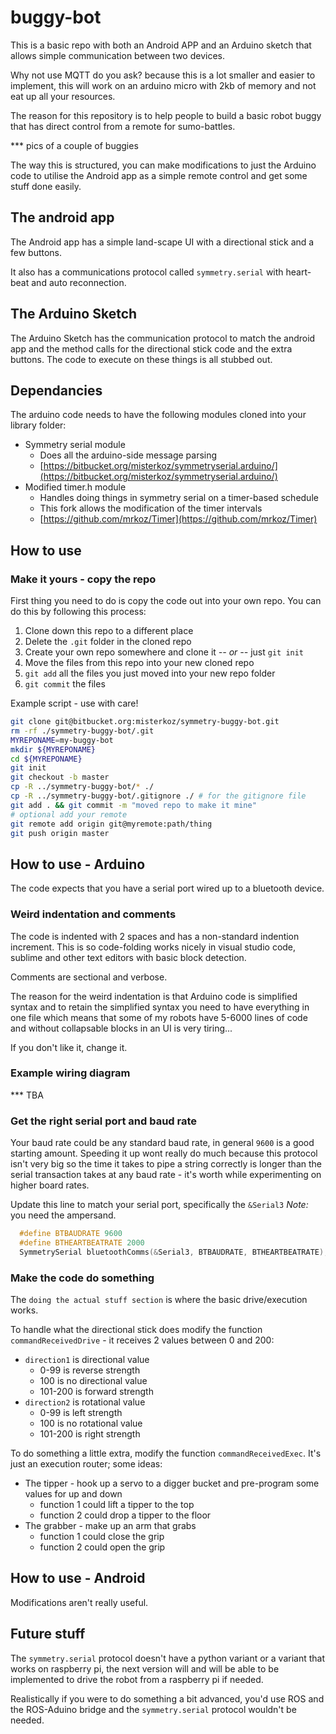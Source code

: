 # buggy-bot

This is a basic repo with both an Android APP and an Arduino sketch that allows simple communication between two devices.

Why not use MQTT do you ask? because this is a lot smaller and easier to implement, this will work on an arduino micro with 2kb of memory and not eat up all your resources.

The reason for this repository is to help people to build a basic robot buggy that has direct control from a remote for sumo-battles.

*** pics of a couple of buggies

The way this is structured, you can make modifications to just the Arduino code to utilise the Android app as a simple remote control and get some stuff done easily.

## The android app

The Android app has a simple land-scape UI with a directional stick and a few buttons.

It also has a communications protocol called `symmetry.serial` with heart-beat and auto reconnection.

## The Arduino Sketch

The Arduino Sketch has the communication protocol to match the android app and the method calls for the directional stick code and the extra buttons. The code to execute on these things is all stubbed out.

## Dependancies

The arduino code needs to have the following modules cloned into your library folder:

* Symmetry serial module
  * Does all the arduino-side message parsing
  * [https://bitbucket.org/misterkoz/symmetryserial.arduino/](https://bitbucket.org/misterkoz/symmetryserial.arduino/)
* Modified timer.h module
  * Handles doing things in symmetry serial on a timer-based schedule
  * This fork allows the modification of the timer intervals
  * [https://github.com/mrkoz/Timer](https://github.com/mrkoz/Timer)

## How to use

### Make it yours - copy the repo

First thing you need to do is copy the code out into your own repo. You can do this by following this process:

1. Clone down this repo to a different place
2. Delete the `.git` folder in the cloned repo
3. Create your own repo somewhere and clone it *-- or --* just `git init`
4. Move the files from this repo into your new cloned repo
5. `git add` all the files you just moved into your new repo folder
6. `git commit` the files

Example script - use with care!

```bash
git clone git@bitbucket.org:misterkoz/symmetry-buggy-bot.git
rm -rf ./symmetry-buggy-bot/.git
MYREPONAME=my-buggy-bot
mkdir ${MYREPONAME}
cd ${MYREPONAME}
git init
git checkout -b master
cp -R ../symmetry-buggy-bot/* ./
cp -R ../symmetry-buggy-bot/.gitignore ./ # for the gitignore file
git add . && git commit -m "moved repo to make it mine"
# optional add your remote
git remote add origin git@myremote:path/thing
git push origin master
```

## How to use - Arduino

The code expects that you have a serial port wired up to a bluetooth device.

### Weird indentation and comments

The code is indented with 2 spaces and has a non-standard indention increment. This is so code-folding works nicely in visual studio code, sublime and other text editors with basic block detection.

Comments are sectional and verbose.

The reason for the weird indentation is that Arduino code is simplified syntax and to retain the simplified syntax you need to have everything in one file which means that some of my robots have 5-6000 lines of code and without collapsable blocks in an UI is very tiring...

If you don't like it, change it.

### Example wiring diagram

*** TBA

### Get the right serial port and baud rate

Your baud rate could be any standard baud rate, in general `9600` is a good starting amount. Speeding it up wont really do much because this protocol isn't very big so the time it takes to pipe a string correctly is longer than the serial transaction takes at any baud rate - it's worth while experimenting on higher board rates.

Update this line to match your serial port, specifically the `&Serial3` *Note:* you need the ampersand.

```C++
  #define BTBAUDRATE 9600
  #define BTHEARTBEATRATE 2000
  SymmetrySerial bluetoothComms(&Serial3, BTBAUDRATE, BTHEARTBEATRATE);
```

### Make the code do something

The `doing the actual stuff section` is where the basic drive/execution works.

To handle what the directional stick does modify the function `commandReceivedDrive` - it receives 2 values between 0 and 200:

* `direction1` is directional value
  * 0-99 is reverse strength
  * 100 is no directional value
  * 101-200 is forward strength
* `direction2` is rotational value
  * 0-99 is left strength
  * 100 is no rotational value
  * 101-200 is right strength

To do something a little extra, modify the function `commandReceivedExec`. It's just an execution router; some ideas:
* The tipper - hook up a servo to a digger bucket and pre-program some values for up and down
  * function 1 could lift a tipper to the top
  * function 2 could drop a tipper to the floor
* The grabber - make up an arm that grabs
  * function 1 could close the grip
  * function 2 could open the grip

## How to use - Android

Modifications aren't really useful.

## Future stuff

The `symmetry.serial` protocol doesn't have a python variant or a variant that works on raspberry pi, the next version will and will be able to be implemented to drive the robot from a raspberry pi if needed.

Realistically if you were to do something a bit advanced, you'd use ROS and the ROS-Aduino bridge and the `symmetry.serial` protocol wouldn't be needed.
